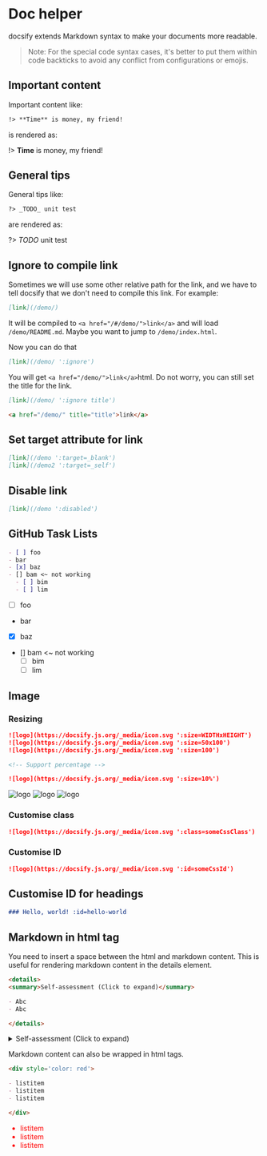 # Doc helper

docsify extends Markdown syntax to make your documents more readable.

> Note: For the special code syntax cases, it's better to put them within code backticks to avoid any conflict from configurations or emojis.

## Important content

Important content like:

```markdown
!> **Time** is money, my friend!
```

is rendered as:

!> **Time** is money, my friend!

## General tips

General tips like:

```markdown
?> _TODO_ unit test
```

are rendered as:

?> _TODO_ unit test

## Ignore to compile link

Sometimes we will use some other relative path for the link, and we have to tell docsify that we don't need to compile this link. For example:

```md
[link](/demo/)
```

It will be compiled to `<a href="/#/demo/">link</a>` and will load `/demo/README.md`. Maybe you want to jump to `/demo/index.html`.

Now you can do that

```md
[link](/demo/ ':ignore')
```

You will get `<a href="/demo/">link</a>`html. Do not worry, you can still set the title for the link.

```md
[link](/demo/ ':ignore title')

<a href="/demo/" title="title">link</a>
```

## Set target attribute for link

```md
[link](/demo ':target=_blank')
[link](/demo2 ':target=_self')
```

## Disable link

```md
[link](/demo ':disabled')
```

## GitHub Task Lists

```md
- [ ] foo
- bar
- [x] baz
- [] bam <~ not working
  - [ ] bim
  - [ ] lim
```

- [ ] foo
- bar
- [x] baz
- [] bam <~ not working
  - [ ] bim
  - [ ] lim

## Image

### Resizing

```md
![logo](https://docsify.js.org/_media/icon.svg ':size=WIDTHxHEIGHT')
![logo](https://docsify.js.org/_media/icon.svg ':size=50x100')
![logo](https://docsify.js.org/_media/icon.svg ':size=100')

<!-- Support percentage -->

![logo](https://docsify.js.org/_media/icon.svg ':size=10%')
```

![logo](https://docsify.js.org/_media/icon.svg ':size=50x100')
![logo](https://docsify.js.org/_media/icon.svg ':size=100')
![logo](https://docsify.js.org/_media/icon.svg ':size=10%')

### Customise class

```md
![logo](https://docsify.js.org/_media/icon.svg ':class=someCssClass')
```

### Customise ID

```md
![logo](https://docsify.js.org/_media/icon.svg ':id=someCssId')
```

## Customise ID for headings

```md
### Hello, world! :id=hello-world
```

## Markdown in html tag

You need to insert a space between the html and markdown content.
This is useful for rendering markdown content in the details element.

```markdown
<details>
<summary>Self-assessment (Click to expand)</summary>

- Abc
- Abc

</details>
```

<details>
<summary>Self-assessment (Click to expand)</summary>

- Abc
- Abc

</details>

Markdown content can also be wrapped in html tags.

```markdown
<div style='color: red'>

- listitem
- listitem
- listitem

</div>
```

<div style='color: red'>

- listitem
- listitem
- listitem

</div>
